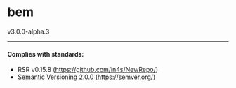 # bem
v3.0.0-alpha.3



___
#### Complies with standards:

- RSR v0.15.8 (https://github.com/in4s/NewRepo/)
- Semantic Versioning 2.0.0 (https://semver.org/)

